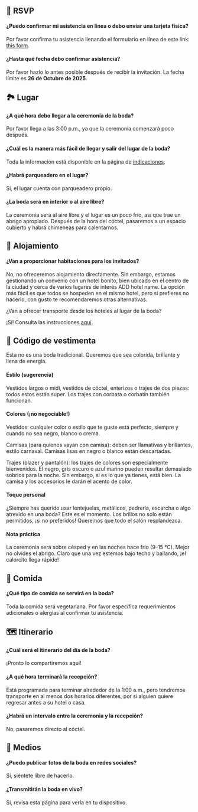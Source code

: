 ---
---

## 💌 RSVP

#### ¿Puedo confirmar mi asistencia en línea o debo enviar una tarjeta física?

Por favor confirma tu asistencia llenando el formulario en línea de este link: [this form](/rsvp).

#### ¿Hasta qué fecha debo confirmar asistencia?

Por favor hazlo lo antes posible después de recibir la invitación. La fecha límite es **26 de Octubre de 2025**.

## 🏞️ Lugar

#### ¿A qué hora debo llegar a la ceremonia de la boda?

Por favor llega a las 3:00 p.m., ya que la ceremonia comenzará poco después.

#### ¿Cuál es la manera más fácil de llegar y salir del lugar de la boda?

Toda la información está disponible en la página de [indicaciones](/directions).

#### ¿Habrá parqueadero en el lugar?

Sí, el lugar cuenta con parqueadero propio.

#### ¿La boda será en interior o al aire libre?

La ceremonia será al aire libre y el lugar es un poco frío, así que trae un abrigo apropiado. Después de la hora del cóctel, pasaremos a un espacio cubierto y habrá chimeneas para calentarnos.

## 🛌 Alojamiento

#### ¿Van a proporcionar habitaciones para los invitados?

No, no ofreceremos alojamiento directamente. Sin embargo, estamos gestionando un convenio con un hotel bonito, bien ubicado en el centro de la ciudad y cerca de varios lugares de interés ADD hotel name. La opción más fácil es que todos se hospeden en el mismo hotel, pero si prefieres no hacerlo, con gusto te recomendaremos otras alternativas.

¿Van a ofrecer transporte desde los hoteles al lugar de la boda?

¡Sí! Consulta las instrucciones [aquí](/direction).

## 🤵 Código de vestimenta

Esta no es una boda tradicional. Queremos que sea colorida, brillante y llena de energía.

#### Estilo (sugerencia)

Vestidos largos o midi, vestidos de cóctel, enterizos o trajes de dos piezas: todos estos están super. Los trajes con corbata o corbatín también funcionan.

#### Colores (¡no negociable!)

Vestidos: cualquier color o estilo que te guste está perfecto, siempre y cuando no sea negro, blanco o crema.

Camisas (para quienes vayan con camisa): deben ser llamativas y brillantes, estilo carnaval. Camisas lisas en negro o blanco están descartadas.

Trajes (blazer y pantalón): los trajes de colores son especialmente bienvenidos. El negro, gris oscuro o azul marino pueden resultar demasiado sobrios para la noche. Sin embargo, si es lo que ya tienes, está bien. La camisa y los accesorios le darán el acento de color.

#### Toque personal

¿Siempre has querido usar lentejuelas, metálicos, pedrería, escarcha o algo atrevido en una boda? Este es el momento. Los brillos no solo están permitidos, ¡si no preferidos! Queremos que todo el salón resplandezca.

#### Nota práctica

La ceremonia será sobre césped y en las noches hace frío (9–15 °C). Mejor no olvides el abrigo. Claro que una vez estemos bajo techo y bailando, ¡el calorcito llega rápido!

## 🍝 Comida

#### ¿Qué tipo de comida se servirá en la boda?

Toda la comida será vegetariana. Por favor especifica requerimientos adicionales o alergias al confirmar tu asistencia.

## 🗺️ Itinerario

#### ¿Cuál será el itinerario del día de la boda?

¡Pronto lo compartiremos aquí!

#### ¿A qué hora terminará la recepción?

Está programada para terminar alrededor de la 1:00 a.m., pero tendremos transporte en al menos dos horarios diferentes, por si alguien quiere regresar antes a su hotel o casa.

#### ¿Habrá un intervalo entre la ceremonia y la recepción?

No, pasaremos directo al cóctel.

## 📸 Medios

#### ¿Puedo publicar fotos de la boda en redes sociales?

Sí, siéntete libre de hacerlo.

#### ¿Transmitirán la boda en vivo?

Sí, revisa esta página para verla en tu dispositivo.